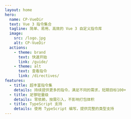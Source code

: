 ```yaml
---
layout: home
hero:
  name: CP-VueDir
  text: Vue 3 指令集合
  tagline: 简单、易用、高效的 Vue 3 自定义指令库
  image:
    src: /logo.jpg
    alt: CP-VueDir
  actions:
    - theme: brand
      text: 快速开始
      link: /guide/
    - theme: alt
      text: 查看指令
      link: /directives/
features:
  - title: 超丰富指令集
    details: 持续提供更多的指令，满足不同的需求，短期目标100+
  - title: 足够轻量级
    details: 零依赖，按需引入，不影响打包体积
  - title: TypeScript 支持
    details: 使用 TypeScript 编写，提供完整的类型支持
---
```

